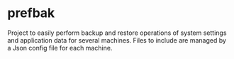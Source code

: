 # prefbak
Project to easily perform backup and restore operations of system settings and application data for several machines. Files to include are managed by a Json config file for each machine.
